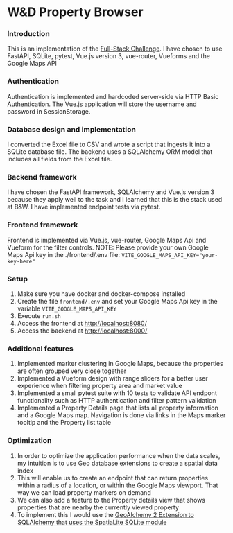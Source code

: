 # W&D Property Browser

### Introduction 
This is an implementation of the [Full-Stack Challenge](https://github.com/enodoscore/fullstack-challenge).
I have chosen to use FastAPI, SQLite, pytest, Vue.js version 3, vue-router, Vueforms and the Google Maps API

### Authentication
Authentication is implemented and hardcoded server-side via HTTP Basic Authentication. The Vue.js application will store the username and password in SessionStorage.

### Database design and implementation 
I converted the Excel file to CSV and wrote a script that ingests it into a SQLite database file. The backend uses a SQLAlchemy ORM model that includes all fields from the Excel file.

### Backend framework
I have chosen the FastAPI framework, SQLAlchemy and Vue.js version 3 because they apply well to the task and I learned that this is the stack used at B&W. I have implemented endpoint tests via pytest.

### Frontend framework
Frontend is implemented via Vue.js, vue-router, Google Maps Api and Vueform for the filter controls.
NOTE: Please provide your own Google Maps Api key in the ./frontend/.env file:
```VITE_GOOGLE_MAPS_API_KEY="your-key-here"```

### Setup
1. Make sure you have docker and docker-compose installed
2. Create the file `frontend/.env` and set your Google Maps Api key in the variable `VITE_GOOGLE_MAPS_API_KEY`
3. Execute `run.sh`
4. Access the frontend at [http://localhost:8080/](http://localhost:8080/)
5. Access the backend at [http://localhost:8000/](http://localhost:8000/)

### Additional features
1. Implemented marker clustering in Google Maps, because the properties are often grouped very close together
2. Implemented a Vueform design with range sliders for a better user experience when filtering property area and market value
3. Implemented a small pytest suite with 10 tests to validate API endpont functionality such as HTTP authentication and filter pattern validation
4. Implemented a Property Details page that lists all property information and a Google Maps map. Navigation is done via links in the Maps marker tooltip and the Property list table 

### Optimization
1. In order to optimize the application performance when the data scales, my intuition is to use Geo database extensions to create a spatial data index
2. This will enable us to create an endpoint that can return properties within a radius of a location, or within the Google Maps viewport. That way we can load property markers on demand
3. We can also add a feature to the Property details view that shows properties that are nearby the currently viewed property
4. To implement this I would use the [GeoAlchemy 2 Extension to SQLAlchemy that uses the SpatiaLite SQLite module](https://geoalchemy-2.readthedocs.io/en/0.14.3/spatialite_tutorial.html)